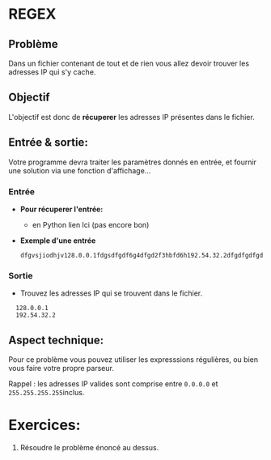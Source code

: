 # REGEX

## Problème
Dans un fichier contenant de tout et de rien vous allez devoir trouver les adresses IP qui s'y cache.

## Objectif
L'objectif est donc de **récuperer** les adresses IP présentes dans le fichier.

## Entrée & sortie:
Votre programme devra traiter les paramètres donnés en entrée, et fournir une solution via une fonction d'affichage...

### Entrée

+ **Pour récuperer l'entrée:**

  + en Python lien Ici (pas encore bon)

+ **Exemple d'une entrée**
  ```
  dfgvsjiodhjv128.0.0.1fdgsdfgdf6g4dfgd2f3hbfd6h192.54.32.2dfgdfgdfgdfgdf54gd3d4654
  ```

### Sortie

+ Trouvez les adresses IP qui se trouvent dans le fichier.

```
  128.0.0.1
  192.54.32.2
```

## Aspect technique:
Pour ce problème vous pouvez utiliser les expresssions régulières, ou bien vous faire votre propre parseur.

Rappel : les adresses IP valides sont comprise entre ```0.0.0.0``` et ```255.255.255.255```inclus.

# Exercices:

1) Résoudre le problème énoncé au dessus.



